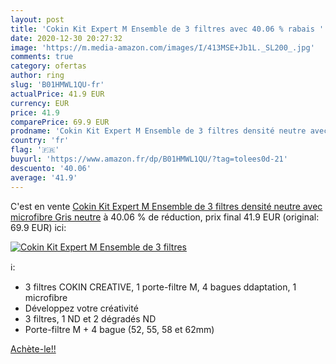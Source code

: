 ```yaml
---
layout: post
title: 'Cokin Kit Expert M Ensemble de 3 filtres avec 40.06 % rabais '
date: 2020-12-30 20:27:32
image: 'https://m.media-amazon.com/images/I/413MSE+Jb1L._SL200_.jpg'
comments: true
category: ofertas
author: ring
slug: 'B01HMWL1QU-fr'
actualPrice: 41.9 EUR
currency: EUR
price: 41.9
comparePrice: 69.9 EUR
prodname: 'Cokin Kit Expert M Ensemble de 3 filtres densité neutre avec microfibre Gris neutre'
country: 'fr'
flag: '🇫🇷'
buyurl: 'https://www.amazon.fr/dp/B01HMWL1QU/?tag=tolees0d-21'
descuento: '40.06'
average: '41.9'
---
```


C'est en vente [Cokin Kit Expert M Ensemble de 3 filtres densité neutre avec microfibre Gris neutre](https://www.amazon.fr/dp/B01HMWL1QU/?tag=tolees0d-21)  à  40.06 % de réduction, prix final  41.9 EUR (original: 69.9 EUR) ici:

[![Cokin Kit Expert M Ensemble de 3 filtres](https://m.media-amazon.com/images/I/413MSE+Jb1L._SL200_.jpg)](https://www.amazon.fr/dp/B01HMWL1QU/?tag=tolees0d-21)

ℹ️:

- 3 filtres COKIN CREATIVE, 1 porte-filtre M, 4 bagues ddaptation, 1 microfibre
- Développez votre créativité
- 3 filtres, 1 ND et 2 dégradés ND
- Porte-filtre M + 4 bague (52, 55, 58 et 62mm)

[Achète-le!!](https://www.amazon.fr/dp/B01HMWL1QU/?tag=tolees0d-21)
